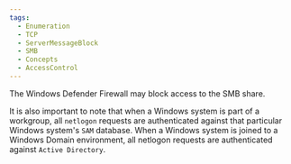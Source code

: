 ```yaml
---
tags:
  - Enumeration
  - TCP
  - ServerMessageBlock
  - SMB
  - Concepts
  - AccessControl
---
```

The Windows Defender Firewall may block access to the SMB share.

It is also important to note that when a Windows system is part of a workgroup, all `netlogon` requests are authenticated against that particular Windows system's `SAM` database. When a Windows system is joined to a Windows Domain environment, all netlogon requests are authenticated against `Active Directory`.